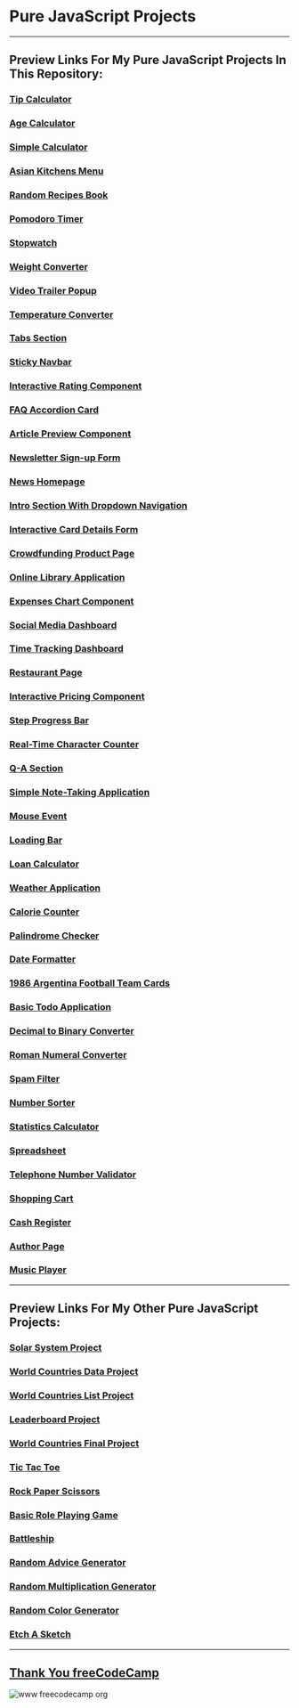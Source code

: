 # Pure JavaScript Projects

---

## Preview Links For My Pure JavaScript Projects In This Repository:

### [Tip Calculator](https://selimbiber.github.io/Pure-JavaScript-Projects/TipCalculator/)

### [Age Calculator](https://selimbiber.github.io/Pure-JavaScript-Projects/AgeCalculator/)

### [Simple Calculator](https://selimbiber.github.io/Pure-JavaScript-Projects/SimpleCalculator/)

### [Asian Kitchens Menu](https://selimbiber.github.io/Pure-JavaScript-Projects/AsianKitchensMenu/)

### [Random Recipes Book](https://selimbiber.github.io/Pure-JavaScript-Projects/RandomRecipesBook/)

### [Pomodoro Timer](https://selimbiber.github.io/Pure-JavaScript-Projects/PomodoroTimer/)

### [Stopwatch](https://selimbiber.github.io/Pure-JavaScript-Projects/Stopwatch/)

### [Weight Converter](https://selimbiber.github.io/Pure-JavaScript-Projects/WeightConverter/)

### [Video Trailer Popup](https://selimbiber.github.io/Pure-JavaScript-Projects/VideoTrailerPopup/)

### [Temperature Converter](https://selimbiber.github.io/Pure-JavaScript-Projects/TemperatureConverter/)

### [Tabs Section](https://selimbiber.github.io/Pure-JavaScript-Projects/TabsSection/)

### [Sticky Navbar](https://selimbiber.github.io/Pure-JavaScript-Projects/StickyNavbar/)

### [Interactive Rating Component](https://selimbiber.github.io/Pure-JavaScript-Projects/InteractiveRatingComponent/)

### [FAQ Accordion Card](https://selimbiber.github.io/Pure-JavaScript-Projects/FAQ-accordion-card/)

### [Article Preview Component](https://selimbiber.github.io/Pure-JavaScript-Projects/ArticlePreviewComponent/)

### [Newsletter Sign-up Form](https://selimbiber.github.io/Pure-JavaScript-Projects/NewsletterSign-upForm/)

### [News Homepage](https://selimbiber.github.io/Pure-JavaScript-Projects/NewsHomepage/)

### [Intro Section With Dropdown Navigation](https://selimbiber.github.io/Pure-JavaScript-Projects/DropdownNavigation/)

### [Interactive Card Details Form](https://selimbiber.github.io/Pure-JavaScript-Projects/InteractiveCardDetailsForm/)

### [Crowdfunding Product Page](https://selimbiber.github.io/Pure-JavaScript-Projects/CrowdfundingProductPage/)

### [Online Library Application](https://selimbiber.github.io/Pure-JavaScript-Projects/OnlineLibrary/)

### [Expenses Chart Component](https://selimbiber.github.io/Pure-JavaScript-Projects/ExpensesChartComponent/)

### [Social Media Dashboard](https://selimbiber.github.io/Pure-JavaScript-Projects/SocialMediaDashboard/dist/)

### [Time Tracking Dashboard](https://selimbiber.github.io/Pure-JavaScript-Projects/TimeTrackingDashboard/dist/)

### [Restaurant Page](https://selimbiber.github.io/Pure-JavaScript-Projects/RestaurantPage/dist/)

### [Interactive Pricing Component](https://selimbiber.github.io/Pure-JavaScript-Projects/InteractivePricingComponent/dist/)

### [Step Progress Bar](https://selimbiber.github.io/Pure-JavaScript-Projects/StepProgressBar/)

### [Real-Time Character Counter](https://selimbiber.github.io/Pure-JavaScript-Projects/RealTimeCharacterCounter/)

### [Q-A Section](https://selimbiber.github.io/Pure-JavaScript-Projects/Q-A-Section/)

### [Simple Note-Taking Application](https://selimbiber.github.io/Pure-JavaScript-Projects/SimpleNoteTakingApplication/)

### [Mouse Event](https://selimbiber.github.io/Pure-JavaScript-Projects/MouseEvent/)

### [Loading Bar](https://selimbiber.github.io/Pure-JavaScript-Projects/LoadingBar/)

### [Loan Calculator](https://selimbiber.github.io/Pure-JavaScript-Projects/LoanCalculator/)

### [Weather Application](https://selimbiber.github.io/Pure-JavaScript-Projects/WeatherApplication/dist/)

### [Calorie Counter](https://selimbiber.github.io/Pure-JavaScript-Projects/CalorieCounter/)

### [Palindrome Checker](https://selimbiber.github.io/Pure-JavaScript-Projects/PalindromeChecker/)

### [Date Formatter](https://selimbiber.github.io/Pure-JavaScript-Projects/DateFormatter/)

### [1986 Argentina Football Team Cards](https://selimbiber.github.io/Pure-JavaScript-Projects/1986ArgentinaFootballTeamCards/)

### [Basic Todo Application](https://selimbiber.github.io/Pure-JavaScript-Projects/BasicTodoApplication/)

### [Decimal to Binary Converter](https://selimbiber.github.io/Pure-JavaScript-Projects/DecimalToBinaryConverter/)

### [Roman Numeral Converter](https://selimbiber.github.io/Pure-JavaScript-Projects/RomanNumeralConverter/)

### [Spam Filter](https://selimbiber.github.io/Pure-JavaScript-Projects/SpamFilter/)

### [Number Sorter](https://selimbiber.github.io/Pure-JavaScript-Projects/NumberSorter/)

### [Statistics Calculator](https://selimbiber.github.io/Pure-JavaScript-Projects/StatisticsCalculator/)

### [Spreadsheet](https://selimbiber.github.io/Pure-JavaScript-Projects/Spreadsheet/)

### [Telephone Number Validator](https://selimbiber.github.io/Pure-JavaScript-Projects/TelephoneNumberValidator/)

### [Shopping Cart](https://selimbiber.github.io/Pure-JavaScript-Projects/ShoppingCart/)

### [Cash Register](https://selimbiber.github.io/Pure-JavaScript-Projects/CashRegister/)

### [Author Page](https://selimbiber.github.io/Pure-JavaScript-Projects/AuthorPage/)

### [Music Player](https://selimbiber.github.io/Pure-JavaScript-Projects/MusicPlayer)

---

## Preview Links For My Other Pure JavaScript Projects:

### [Solar System Project](https://selimbiber.github.io/30DaysOfJavaScriptChallenge/Day24-ProjectSolarSystem/)

### [World Countries Data Project](https://selimbiber.github.io/30DaysOfJavaScriptChallenge/Day25-WorldCountriesDataProject/)

### [World Countries List Project](https://selimbiber.github.io/30DaysOfJavaScriptChallenge/Day26-WorldCountriesListProject/)

### [Leaderboard Project](https://selimbiber.github.io/30DaysOfJavaScriptChallenge/Day28-Leaderboard/)

### [World Countries Final Project](https://selimbiber.github.io/30DaysOfJavaScriptChallenge/Day30-WorldCountriesFinalProject/)

### [Tic Tac Toe](https://selimbiber.github.io/PlayfulWeb/TicTacToe/)

### [Rock Paper Scissors](https://selimbiber.github.io/PlayfulWeb/RockPaperScissors/)

### [Basic Role Playing Game](https://selimbiber.github.io/PlayfulWeb/BasicRolePlayingGame/)

### [Battleship](https://selimbiber.github.io/PlayfulWeb/Battleship/)

### [Random Advice Generator](https://selimbiber.github.io/RandomGenerators/RandomAdviceGenerator/)

### [Random Multiplication Generator](https://selimbiber.github.io/RandomGenerators/RandomMultiplicationGenerator/)

### [Random Color Generator](https://selimbiber.github.io/RandomGenerators/RandomColorGenerator/)

### [Etch A Sketch](https://selimbiber.github.io/Etch-A-Sketch/)

---

## [Thank You freeCodeCamp](https://www.freecodecamp.org/certification/selimbiber/javascript-algorithms-and-data-structures)

![www freecodecamp org](https://github.com/selimbiber/Pure-JavaScript-Projects/assets/117529414/93ae38d1-09ad-4c61-8b91-362c6ed6c367)
